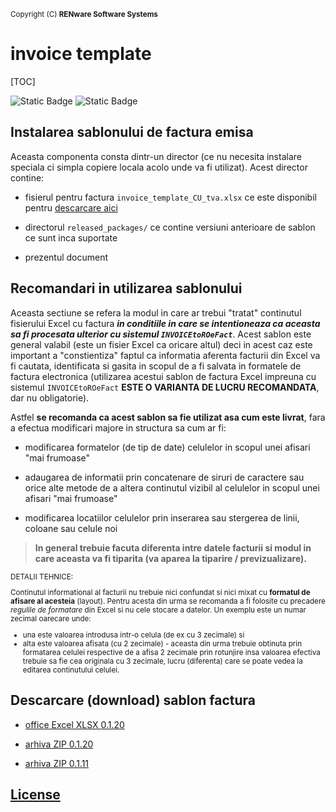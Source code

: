 <small markdown=1>Copyright (C) **RENware Software Systems**</small>

# invoice template

[TOC]

![Static Badge](https://img.shields.io/badge/versiune_curenta-0.1.20-blue)
![Static Badge](https://img.shields.io/badge/formate_suportate-XLSX-orange)

## Instalarea sablonului de factura emisa

Aceasta componenta consta dintr-un director (ce nu necesita instalare speciala ci simpla copiere locala acolo unde va fi utilizat). Acest director contine:

* fisierul pentru factura `invoice_template_CU_tva.xlsx` ce este disponibil pentru [descarcare aici](#descarcare-download-sablon-factura)

* directorul `released_packages/` ce contine versiuni anterioare de sablon ce sunt inca suportate

* prezentul document




## Recomandari in utilizarea sablonului

Aceasta sectiune se refera la modul in care ar trebui "tratat" continutul fisierului Excel cu factura ***in conditiile in care se intentioneaza ca aceasta sa fi procesata ulterior cu sistemul `INVOICEtoROeFact`***. Acest sablon este general valabil (este un fisier Excel ca oricare altul) deci in acest caz este important a "constientiza" faptul ca informatia aferenta facturii din Excel va fi cautata, identificata si gasita in scopul de a fi salvata in formatele de factura electronica (utilizarea acestui sablon de factura Excel impreuna cu sistemul `INVOICEtoROeFact` **ESTE O VARIANTA DE LUCRU RECOMANDATA**, dar nu obligatorie).

Astfel **se recomanda ca acest sablon sa fie utilizat asa cum este livrat**, fara a efectua modificari majore in structura sa cum ar fi:

* modificarea formatelor (de tip de date) celulelor in scopul unei afisari "mai frumoase"

* adaugarea de informatii prin concatenare de siruri de caractere sau orice alte metode de a altera continutul vizibil al celulelor in scopul unei afisari "mai frumoase"

* modificarea locatiilor celulelor prin inserarea sau stergerea de linii, coloane sau celule noi

>**In general trebuie facuta diferenta intre datele facturii si modul in care aceasta va fi tiparita (va aparea la tiparire / previzualizare).**




<small markdown="1">

DETALII TEHNICE:

Continutul informational al facturii nu trebuie nici confundat si nici mixat cu **formatul de afisare al acesteia** (layout). Pentru acesta din urma se recomanda a fi folosite cu precadere *regulile de formatare* din Excel si nu cele stocare a datelor. Un exemplu este un numar zecimal oarecare unde:

* una este valoarea introdusa intr-o celula (de ex cu 3 zecimale) si
* alta este valoarea afisata (cu 2 zecimale) - aceasta din urma trebuie obtinuta prin formatarea celulei respective de a afisa 2 zecimale prin rotunjire insa valoarea efectiva trebuie sa fie cea originala cu 3 zecimale, lucru (diferenta) care se poate vedea la editarea continutului celulei.

</small>




## Descarcare (download) sablon factura

* [office Excel XLSX 0.1.20](./invoice_template_CU_tva.xlsx "download")

* [arhiva ZIP 0.1.20](./released_packages/0.1.20-excel_invoice_template.zip "download")

* [arhiva ZIP 0.1.11](./released_packages/0.1.11-excel_invoice_template.zip "download")




## [License](./LICENSE "download")

